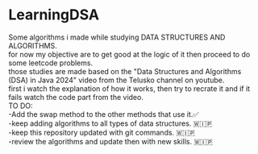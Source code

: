 # LearningDSA
<p>Some algorithms i made while studying DATA STRUCTURES AND ALGORITHMS.<br>
for now my objective are to get good at the logic of it then proceed to do some leetcode problems.<br>
those studies are made based on the "Data Structures and Algorithms (DSA) in Java 2024" video from the Telusko channel on youtube.<br>
first i watch the explanation of how it works, then try to recrate it and if it fails watch the code part from the video.<br>
TO DO: <br>
-Add the swap method to the other methods that use it.✅<br>
-keep adding algorithms to all types of data structures. 🇼🇮🇵<br>
-keep this repository updated with git commands. 🇼🇮🇵<br>
-review the algorithms and update then with new skills. 🇼🇮🇵</p>